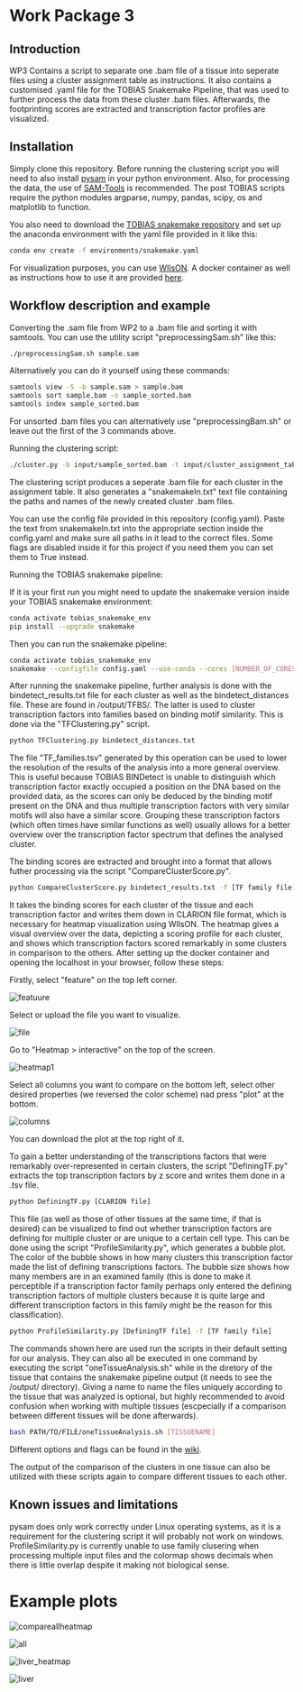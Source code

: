 Work Package 3
=======================================

Introduction 
------------

WP3 Contains a script to separate one .bam file of a tissue into seperate files using a cluster assignment table as instructions. It also contains a customised .yaml file for the TOBIAS Snakemake Pipeline, that was used to further process the data from these cluster .bam files.
Afterwards, the footprinting scores are extracted and transcription factor profiles are visualized. 

Installation
------------
Simply clone this repository. Before running the clustering script you will need to also install [pysam](https://pypi.org/project/pysam/) in your python environment. Also, for processing the data, the use of [SAM-Tools](https://www.htslib.org/download/) is recommended.
The post TOBIAS scripts require the python modules argparse, numpy, pandas, scipy, os and matplotlib to function. 

You also need to download the [TOBIAS snakemake repository](https://github.molgen.mpg.de/loosolab/TOBIAS_snakemake) and set up the anaconda environment with the yaml file provided in it like this:

```bash
conda env create -f environments/snakemake.yaml
```
For visualization purposes, you can use [WIlsON](https://academic.oup.com/bioinformatics/article/35/6/1055/5078467). A docker container as well as instructions how to use it are provided [here](https://hub.docker.com/r/loosolab/wilson/).

Workflow description and example
--------------------------------

Converting the .sam file from WP2 to a .bam file and sorting it with samtools. You can use the utility script "preprocessingSam.sh" like this:
```bash
./preprocessingSam.sh sample.sam
```

Alternatively you can do it yourself using these commands:
```bash
samtools view -S -b sample.sam > sample.bam
samtools sort sample.bam -o sample_sorted.bam
samtools index sample_sorted.bam
```
For unsorted .bam files you can alternatively use "preprocessingBam.sh" or leave out the first of the 3 commands above.

Running the clustering script:
```bash
./cluster.py -b input/sample_sorted.bam -t input/cluster_assignment_table.tsv -o clusterBams/
```

The clustering script produces a seperate .bam file for each cluster in the assignment table. It also generates a "snakemakeIn.txt" text file containing the paths and names of the newly created cluster .bam files.

You can use the config file provided in this repository (config.yaml).
Paste the text from snakemakeIn.txt into the appropriate section inside the config.yaml and make sure all paths in it lead to the correct files.
Some flags are disabled inside it for this project if you need them you can set them to True instead.

Running the TOBIAS snakemake pipeline:

If it is your first run you might need to update the snakemake version inside your TOBIAS snakemake environment:
```bash
conda activate tobias_snakemake_env
pip install --upgrade snakemake
```
Then you can run the snakemake pipeline:
```bash
conda activate tobias_snakemake_env
snakemake --configfile config.yaml --use-conda --cores [NUMBER_OF_CORES] --conda-prefix /tmp --keep-going
```
After running the snakemake pipeline, further analysis is done with the bindetect_results.txt file for each cluster as well as the bindetect_distances file. These are found in /output/TFBS/. The latter is used to cluster transcription factors into families based on binding motif similarity. This is done via the "TFClustering.py" script. 
```bash
python TFClustering.py bindetect_distances.txt
```
The file "TF_families.tsv" generated by this operation can be used to lower the resolution of the results of the analysis into a more general overview. This is useful because TOBIAS BINDetect is unable to distinguish which transcription factor exactly occupied a position on the DNA based on the provided data, as the scores can only be deduced by the binding motif present on the DNA and thus multiple transcription factors with very similar motifs will also have a similar score. Grouping these transcription factors (which often times have similar functions as well) usually allows for a better overview over the transcription factor spectrum that defines the analysed cluster. 

The binding scores are extracted and brought into a format that allows futher processing via the script "CompareClusterScore.py". 
```bash
python CompareClusterScore.py bindetect_results.txt -f [TF family file]
```
It takes the binding scores for each cluster of the tissue and each transcription factor and writes them down in CLARION file format, which is necessary for heatmap visualization using WIlsON. 
The heatmap gives a visual overview over the data, depicting a scoring profile for each cluster, and shows which transcription factors scored remarkably in some clusters in comparison to the others. After setting up the docker container and opening the localhost in your browser, follow these steps:

Firstly, select "feature" on the top left corner.

![featuure](https://user-images.githubusercontent.com/81377794/160215850-99368edd-89e5-4875-9091-c24488ab6dba.png)

Select or upload the file you want to visualize.

![file](https://user-images.githubusercontent.com/81377794/160215878-8a994827-b225-43e1-88da-95f7e3269b21.png)

Go to "Heatmap > interactive" on the top of the screen.

![heatmap1](https://user-images.githubusercontent.com/81377794/160215931-8d880e31-76f2-4f91-8f88-7af6d66055f7.png)

Select all columns you want to compare on the bottom left, select other desired properties (we reversed the color scheme) nad press "plot" at the bottom.

![columns](https://user-images.githubusercontent.com/81377794/160215976-142c6a55-6211-44e7-9123-6912849effda.png)

You can download the plot at the top right of it.


To gain a better understanding of the transcriptions factors that were remarkably over-represented in certain clusters, the script "DefiningTF.py" extracts the top transcription factors by z score and writes them done in a .tsv file. 
```bash
python DefiningTF.py [CLARION file]
```

This file (as well as those of other tissues at the same time, if that is desired) can be visualized to find out whether transcription factors are defining for multiple cluster or are unique to a certain cell type. This can be done using the script "ProfileSimilarity.py", which generates a bubble plot. The color of the bubble shows in how many clusters this transcription factor made the list of defining transcriptions factors. The bubble size shows how many members are in an examined family (this is done to make it perceptible if a transcription factor family perhaps only entered the defining transcription factors of multiple clusters because it is quite large and different transcription factors in this family might be the reason for this classification). 
```bash
python ProfileSimilarity.py [DefiningTF file] -f [TF family file]
```
The commands shown here are used run the scripts in their default setting for our analysis. They can also all be executed in one command by executing the script "oneTissueAnalysis.sh" while in the diretory of the tissue that contains the snakemake pipeline output (it needs to see the /output/ directory). Giving a name to name the files uniquely according to the tissue that was analyzed is optional, but highly recommended to avoid confusion when working with multiple tissues (escpecially if a comparison between different tissues will be done afterwards).
```bash
bash PATH/TO/FILE/oneTissueAnalysis.sh [TISSUENAME]
```
Different options and flags can be found in the [wiki](https://github.com/loosolab/Datenanalyse-2021/wiki/WP3#wp3-scripts).

The output of the comparison of the clusters in one tissue can also be utilized with these scripts again to compare different tissues to each other.

Known issues and limitations
----------------------------
pysam does only work correctly under Linux operating systems, as it is a requirement for the clustering script it will probably not work on windows.
ProfileSimilarity.py is currently unable to use family clusering when processing multiple input files and the colormap shows decimals when there is little overlap despite it making not biological sense. 

# Example plots

![compareallheatmap](https://user-images.githubusercontent.com/81377794/160215631-d9ecdded-77f4-4875-a37c-547f7958f721.png)

![all](https://user-images.githubusercontent.com/81377794/160215644-570d3df9-996e-4d94-bca0-eb858ecd3274.png)

![liver_heatmap](https://user-images.githubusercontent.com/81377794/160215657-d3d3a5dc-921d-430f-88eb-400076766f46.png)

![liver](https://user-images.githubusercontent.com/81377794/160215663-d39dafaa-e149-4046-b04f-e0f4c13ca299.png)
